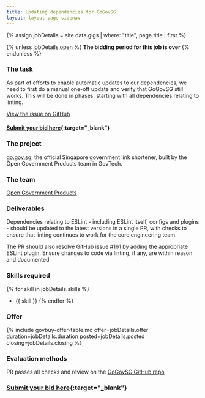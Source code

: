 ```yaml
---
title: Updating dependencies for GoGovSG
layout: layout-page-sidenav
---
```


{% assign jobDetails = site.data.gigs | where: "title", page.title | first %}

{% unless jobDetails.open %}
**The bidding period for this job is over**
{% endunless %}


### The task

As part of efforts to enable automatic updates to our dependencies, we need to first do a manual one-off update and verify that GoGovSG still works. This will be done in phases, starting with all dependencies relating to linting.

[View the issue on GitHub](https://github.com/opengovsg/GoGovSG/issues/208)

#### [Submit your bid here](https://form.gov.sg/5ef30b442109490011d7f348){:target="_blank"}

### The project

[go.gov.sg](https://go.gov.sg), the official Singapore government link shortener, built by the Open Government Products team in GovTech.

### The team

[Open Government Products](https://open.gov.sg/)

### Deliverables

Dependencies relating to ESLint - including ESLint itself, configs and plugins - should be updated to the latest versions in a single PR, with checks to ensure that linting continues to work for the core engineering team.

The PR should also resolve GitHub issue [#161](https://github.com/opengovsg/GoGovSG/issues/161) by adding the appropriate ESLint plugin. Ensure changes to code via linting, if any, are within reason and documented

### Skills required

{% for skill in jobDetails.skills %}
- {{ skill }}
{% endfor %}

### Offer

{% include govbuy-offer-table.md 
  offer=jobDetails.offer duration=jobDetails.duration
  posted=jobDetails.posted closing=jobDetails.closing %}

### Evaluation methods

PR passes all checks and review on the [GoGovSG GitHub repo](https://github.com/opengovsg/GoGovSG)

### [Submit your bid here](https://form.gov.sg/5ef30b442109490011d7f348){:target="_blank"}
